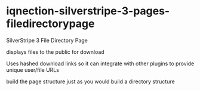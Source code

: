 # iqnection-silverstripe-3-pages-filedirectorypage
SilverStripe 3 File Directory Page

displays files to the public for download

Uses hashed download links so it can integrate with other plugins to provide unique user/file URLs

build the page structure just as you would build a directory structure